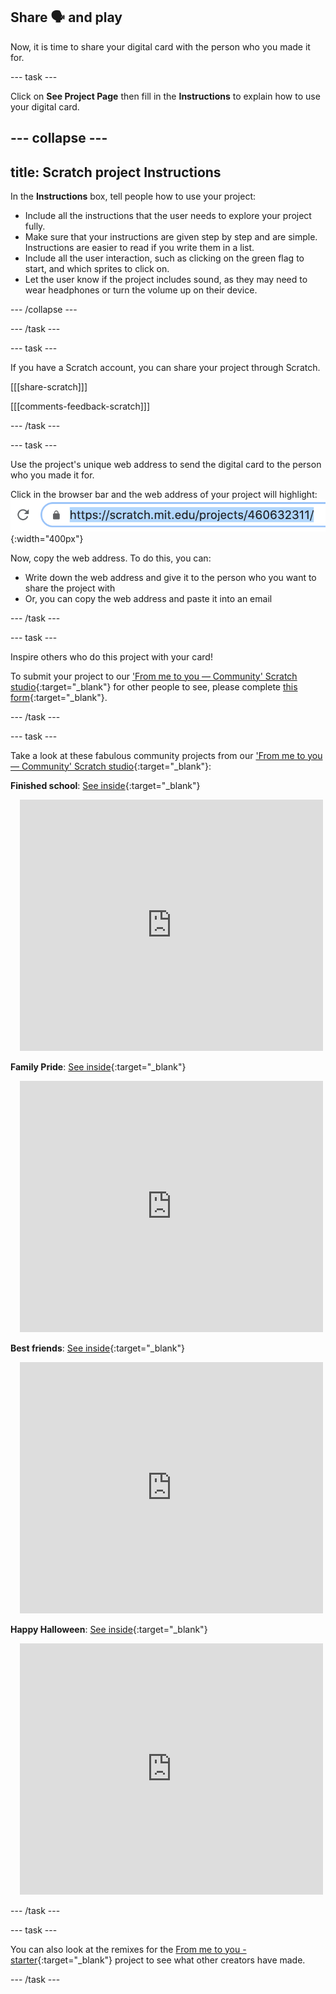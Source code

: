 ## Share 🗣️ and play

Now, it is time to share your digital card with the person who you made it for. 

--- task ---

Click on **See Project Page** then fill in the **Instructions** to explain how to use your digital card.

--- collapse ---
---
title: Scratch project Instructions
---

In the **Instructions** box, tell people how to use your project:
+ Include all the instructions that the user needs to explore your project fully. 
+ Make sure that your instructions are given step by step and are simple. Instructions are easier to read if you write them in a list.
+ Include all the user interaction, such as clicking on the green flag to start, and which sprites to click on. 
+ Let the user know if the project includes sound, as they may need to wear headphones or turn the volume up on their device.

--- /collapse ---

--- /task ---

--- task ---

If you have a Scratch account, you can share your project through Scratch.
 
[[[share-scratch]]]
 
[[[comments-feedback-scratch]]]

--- /task ---

--- task ---

Use the project's unique web address to send the digital card to the person who you made it for.

Click in the browser bar and the web address of your project will highlight:
![Show web address](images/from-me-webaddress.png){:width="400px"}

Now, copy the web address. To do this, you can:
+ Write down the web address and give it to the person who you want to share the project with
+ Or, you can copy the web address and paste it into an email

--- /task ---

--- task ---

Inspire others who do this project with your card! 

To submit your project to our ['From me to you — Community' Scratch studio](https://scratch.mit.edu/studios/28525955){:target="_blank"} for other people to see, please complete [this form](https://form.raspberrypi.org/f/community-project-submissions){:target="_blank"}.

--- /task ---

--- task ---

Take a look at these fabulous community projects from our ['From me to you — Community' Scratch studio](https://scratch.mit.edu/studios/28525955){:target="_blank"}:

**Finished school**: [See inside](https://scratch.mit.edu/projects/747905716/editor){:target="_blank"}
<div class="scratch-preview" style="margin-left: 15px;">
 <iframe src="https://scratch.mit.edu/projects/747905716/embed" allowtransparency="true" width="485" height="402" frameborder="0" scrolling="no" allowfullscreen></iframe>
</div>

**Family Pride**: [See inside](https://scratch.mit.edu/projects/747899510/editor){:target="_blank"}
<div class="scratch-preview" style="margin-left: 15px;">
 <iframe src="https://scratch.mit.edu/projects/747899510/embed" allowtransparency="true" width="485" height="402" frameborder="0" scrolling="no" allowfullscreen></iframe>
</div>

**Best friends**: [See inside](https://scratch.mit.edu/projects/747916089/editor){:target="_blank"}
<div class="scratch-preview" style="margin-left: 15px;">
 <iframe src="https://scratch.mit.edu/projects/747916089/embed" allowtransparency="true" width="485" height="402" frameborder="0" scrolling="no" allowfullscreen></iframe>
</div>

**Happy Halloween**: [See inside](https://scratch.mit.edu/projects/747982478/editor){:target="_blank"}
<div class="scratch-preview" style="margin-left: 15px;">
 <iframe src="https://scratch.mit.edu/projects/747982478/embed" allowtransparency="true" width="485" height="402" frameborder="0" scrolling="no" allowfullscreen></iframe>
</div>

--- /task ---

--- task ---

You can also look at the remixes for the [From me to you - starter](https://scratch.mit.edu/projects/744422715/remixes){:target="_blank"} project to see what other creators have made.

--- /task ---
